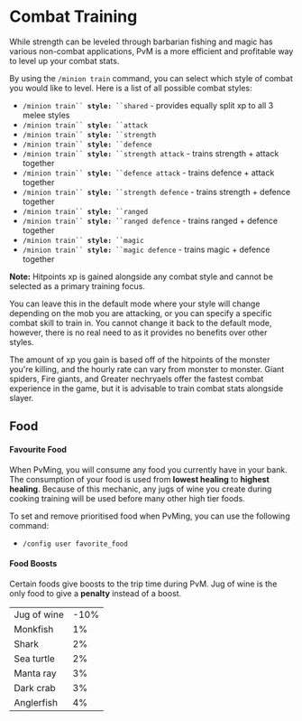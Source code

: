 # Combat Training

While strength can be leveled through barbarian fishing and magic has various non-combat applications, PvM is a more efficient and profitable way to level up your combat stats.&#x20;

By using the `/minion train` command, you can select which style of combat you would like to level. Here is a list of all possible combat styles:

* `/minion train`` `**`style:`**` ``shared` - provides equally split xp to all 3 melee styles
* `/minion train`` `**`style:`**` ``attack`
* `/minion train`` `**`style:`**` ``strength`
* `/minion train`` `**`style:`**` ``defence`
* `/minion train`` `**`style:`**` ``strength attack` - trains strength + attack together
* `/minion train`` `**`style:`**` ``defence attack` - trains defence + attack together
* `/minion train`` `**`style:`**` ``strength defence` - trains strength + defence together
* `/minion train`` `**`style:`**` ``ranged`
* `/minion train`` `**`style:`**` ``ranged defence` - trains ranged + defence together
* `/minion train`` `**`style:`**` ``magic`
* `/minion train`` `**`style:`**` ``magic defence` - trains magic + defence together

**Note:** Hitpoints xp is gained alongside any combat style and cannot be selected as a primary training focus.&#x20;

You can leave this in the default mode where your style will change depending on the mob you are attacking, or you can specify a specific combat skill to train in. You cannot change it back to the default mode, however, there is no real need to as it provides no benefits over other styles.&#x20;

The amount of xp you gain is based off of the hitpoints of the monster you're killing, and the hourly rate can vary from monster to monster. Giant spiders, Fire giants, and Greater nechryaels offer the fastest combat experience in the game, but it is advisable to train combat stats alongside slayer.

## Food

#### Favourite Food

When PvMing, you will consume any food you currently have in your bank. The consumption of your food is used from **lowest healing** to **highest healing**. Because of this mechanic, any jugs of wine you create during cooking training will be used before many other high tier foods.

To set and remove prioritised food when PvMing, you can use the following command:

* `/config user favorite_food`

#### Food Boosts

Certain foods give boosts to the trip time during PvM. Jug of wine is the only food to give a **penalty** instead of a boost.

|             |      |
| ----------- | ---- |
| Jug of wine | -10% |
| Monkfish    | 1%   |
| Shark       | 2%   |
| Sea turtle  | 2%   |
| Manta ray   | 3%   |
| Dark crab   | 3%   |
| Anglerfish  | 4%   |
